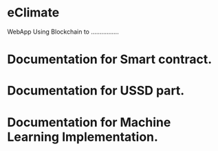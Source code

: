 # eClimate
WebApp Using Blockchain to ................




# Documentation for Smart contract.




# Documentation for USSD part.




# Documentation for Machine Learning Implementation.
